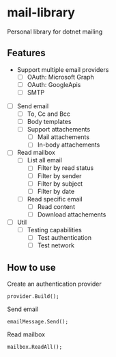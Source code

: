 # mail-library

Personal library for dotnet mailing


## Features

* Support multiple email providers
	- [ ] OAuth: Microsoft Graph
	- [ ] OAuth: GoogleApis
	- [ ] SMTP

- [ ] Send email
	- [ ] To, Cc and Bcc
	- [ ] Body templates
	- [ ] Support attachements
		- [ ] Mail attachements
		- [ ] In-body attachements
- [ ] Read mailbox
	- [ ] List all email
		- [ ] Filter by read status
		- [ ] Filter by sender
		- [ ] Filter by subject
		- [ ] Filter by date
	- [ ] Read specific email
		- [ ] Read content
		- [ ] Download attachements
- [ ] Util
	- [ ] Testing capabilities
		- [ ] Test authentication
		- [ ] Test network

## How to use

Create an authentication provider
```
provider.Build();
```

Send email
```
emailMessage.Send();
```

Read mailbox
```
mailbox.ReadAll();
```
